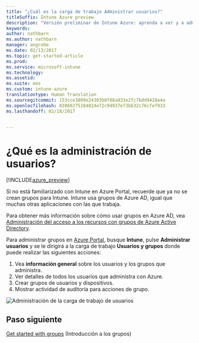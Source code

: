 ```yaml
---
title: "¿Cuál es la carga de trabajo Administrar usuarios?"
titleSuffix: Intune Azure preview
description: "Versión preliminar de Intune Azure: aprenda a ver y a administrar usuarios mediante Microsoft Intune y Azure."
keywords: 
author: nathbarn
ms.author: nathbarn
manager: angrobe
ms.date: 02/13/2017
ms.topic: get-started-article
ms.prod: 
ms.service: microsoft-intune
ms.technology: 
ms.assetid: 
ms.suite: ems
ms.custom: intune-azure
translationtype: Human Translation
ms.sourcegitcommit: 153cce3809e24303b8f88a833e2fc7bdd9428a4a
ms.openlocfilehash: 03860275184824e72c94937ef3bb32c76cfef933
ms.lasthandoff: 02/18/2017


---
```


# <a name="what-is-user-management"></a>¿Qué es la administración de usuarios?


[!INCLUDE[azure_preview](../includes/azure_preview.md)]

Si no está familiarizado con Intune en Azure Portal, recuerde que ya no se crean grupos para Intune. Intune usa grupos de Azure AD, igual que muchas otras aplicaciones con las que trabaja.

Para obtener más información sobre cómo usar grupos en Azure AD, vea [Administración del acceso a los recursos con grupos de Azure Active Directory](https://docs.microsoft.com/en-us/azure/active-directory/active-directory-manage-groups).

Para administrar grupos en [Azure Portal](https://portal.azure.com), busque **Intune**, pulse **Administrar usuarios** y se le dirigirá a la carga de trabajo **Usuarios y grupos** donde puede realizar las siguientes acciones:

1. Vea **información general** sobre los usuarios y los grupos que administra.
2. Ver detalles de todos los usuarios que administra con Azure.
3. Crear grupos de usuarios y dispositivos.
4. Mostrar actividad de auditoría para acciones de grupo.

![Administración de la carga de trabajo de usuarios](./media/manage-users.png)


## <a name="next-step"></a>Paso siguiente

[Get started with groups](/intune-azure/manage-users/get-started-with-groups) (Introducción a los grupos)

